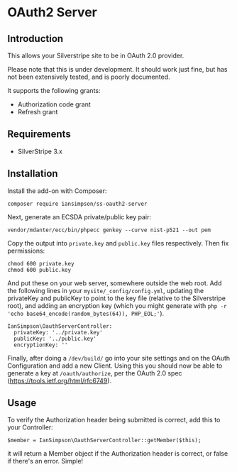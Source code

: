 # OAuth2 Server

## Introduction

This allows your Silverstripe site to be in OAuth 2.0 provider.

Please note that this is under development. It should work just fine, but has not been extensively tested, and is poorly documented.

It supports the following grants:

 * Authorization code grant
 * Refresh grant

## Requirements

 * SilverStripe 3.x

## Installation

Install the add-on with Composer:

```
composer require iansimpson/ss-oauth2-server
```

Next, generate an ECSDA private/public key pair:

```
vendor/mdanter/ecc/bin/phpecc genkey --curve nist-p521 --out pem
```

Copy the output into `private.key` and `public.key` files respectively. Then fix permissions:

```
chmod 600 private.key
chmod 600 public.key
```

And put these on your web server, somewhere outside the web root. Add the following lines in your `mysite/_config/config.yml`, updating the privateKey and publicKey to point to the key file (relative to the Silverstripe root), and adding an encryption key (which you might generate with `php -r 'echo base64_encode(random_bytes(64)), PHP_EOL;'`).

```
IanSimpson\OauthServerController:
  privateKey: '../private.key'
  publicKey: '../public.key'
  encryptionKey: ''
```

Finally, after doing a `/dev/build/` go into your site settings and on the OAuth Configuration and add a new Client. Using this you should now be able to generate a key at `/oauth/authorize`, per the OAuth 2.0 spec (https://tools.ietf.org/html/rfc6749).

## Usage

To verify the Authorization header being submitted is correct, add this to your Controller:

```
$member = IanSimpson\OauthServerController::getMember($this);
```

it will return a Member object if the Authorization header is correct, or false if there's an error. Simple!
